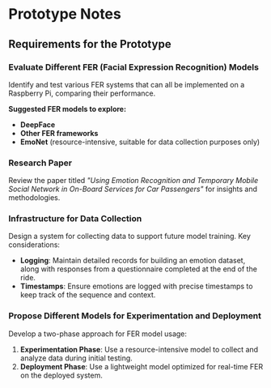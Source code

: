 # Prototype Notes

## Requirements for the Prototype

### Evaluate Different FER (Facial Expression Recognition) Models
Identify and test various FER systems that can all be implemented on a Raspberry Pi, comparing their performance.  

**Suggested FER models to explore:**  
- **DeepFace**  
- **Other FER frameworks**  
- **EmoNet** (resource-intensive, suitable for data collection purposes only)  

### Research Paper  
Review the paper titled *"Using Emotion Recognition and Temporary Mobile Social Network in On-Board Services for Car Passengers"* for insights and methodologies.  

### **Infrastructure for Data Collection**  
Design a system for collecting data to support future model training. Key considerations:  
- **Logging**: Maintain detailed records for building an emotion dataset, along with responses from a questionnaire completed at the end of the ride.  
- **Timestamps**: Ensure emotions are logged with precise timestamps to keep track of the sequence and context.  

### Propose Different Models for Experimentation and Deployment  
Develop a two-phase approach for FER model usage:  
1. **Experimentation Phase**: Use a resource-intensive model to collect and analyze data during initial testing.  
2. **Deployment Phase**: Use a lightweight model optimized for real-time FER on the deployed system.  

